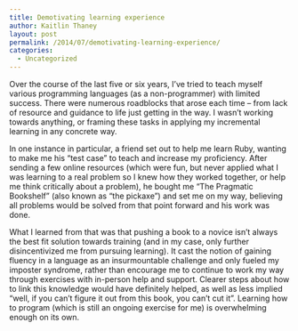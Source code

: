```yaml
---
title: Demotivating learning experience
author: Kaitlin Thaney
layout: post
permalink: /2014/07/demotivating-learning-experience/
categories:
  - Uncategorized
---
```

Over the course of the last five or six years, I&#8217;ve tried to teach myself various programming languages (as a non-programmer) with limited success. There were numerous roadblocks that arose each time &#8211; from lack of resource and guidance to life just getting in the way. I wasn&#8217;t working towards anything, or framing these tasks in applying my incremental learning in any concrete way.

In one instance in particular, a friend set out to help me learn Ruby, wanting to make me his &#8220;test case&#8221; to teach and increase my proficiency. After sending a few online resources (which were fun, but never applied what I was learning to a real problem so I knew how they worked together, or help me think critically about a problem), he bought me &#8220;The Pragmatic Bookshelf&#8221; (also known as &#8220;the pickaxe&#8221;) and set me on my way, believing all problems would be solved from that point forward and his work was done.

What I learned from that was that pushing a book to a novice isn&#8217;t always the best fit solution towards training (and in my case, only further disincentivized me from pursuing learning). It cast the notion of gaining fluency in a language as an insurmountable challenge and only fueled my imposter syndrome, rather than encourage me to continue to work my way through exercises with in-person help and support. Clearer steps about how to link this knowledge would have definitely helped, as well as less implied &#8220;well, if you can&#8217;t figure it out from this book, you can&#8217;t cut it&#8221;. Learning how to program (which is still an ongoing exercise for me) is overwhelming enough on its own.

&nbsp;